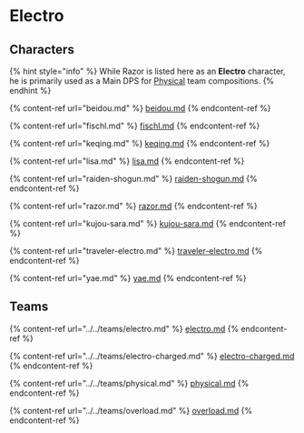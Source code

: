 # Electro

## Characters

{% hint style="info" %}
While Razor is listed here as an **Electro** character, he is primarily used as a Main DPS for [Physical](../../teams/physical.md) team compositions.
{% endhint %}

{% content-ref url="beidou.md" %}
[beidou.md](beidou.md)
{% endcontent-ref %}

{% content-ref url="fischl.md" %}
[fischl.md](fischl.md)
{% endcontent-ref %}

{% content-ref url="keqing.md" %}
[keqing.md](keqing.md)
{% endcontent-ref %}

{% content-ref url="lisa.md" %}
[lisa.md](lisa.md)
{% endcontent-ref %}

{% content-ref url="raiden-shogun.md" %}
[raiden-shogun.md](raiden-shogun.md)
{% endcontent-ref %}

{% content-ref url="razor.md" %}
[razor.md](razor.md)
{% endcontent-ref %}

{% content-ref url="kujou-sara.md" %}
[kujou-sara.md](kujou-sara.md)
{% endcontent-ref %}

{% content-ref url="traveler-electro.md" %}
[traveler-electro.md](traveler-electro.md)
{% endcontent-ref %}

{% content-ref url="yae.md" %}
[yae.md](yae.md)
{% endcontent-ref %}

## Teams

{% content-ref url="../../teams/electro.md" %}
[electro.md](../../teams/electro.md)
{% endcontent-ref %}

{% content-ref url="../../teams/electro-charged.md" %}
[electro-charged.md](../../teams/electro-charged.md)
{% endcontent-ref %}

{% content-ref url="../../teams/physical.md" %}
[physical.md](../../teams/physical.md)
{% endcontent-ref %}

{% content-ref url="../../teams/overload.md" %}
[overload.md](../../teams/overload.md)
{% endcontent-ref %}
